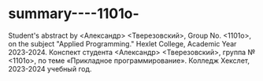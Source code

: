 # summary----1101o-
Student's abstract by &lt;Александр> &lt;Тверезовский>, Group No. &lt;1101o>, on the subject "Applied Programming."  Hexlet College, Academic Year 2023-2024.  Конспект студента &lt;Александр> &lt;Тверезовский>, группа № &lt;1101о>, по теме «Прикладное программирование». Колледж Хекслет, 2023-2024 учебный год.
